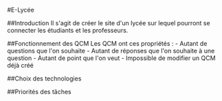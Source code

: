#E-Lycée

##Introduction
Il s'agit de créer le site d'un lycée sur lequel pourront se connecter les étudiants et les professeurs.

##Fonctionnement des QCM
Les QCM ont ces propriétés :
	- Autant de questions que l'on souhaite
	- Autant de réponses que l'on souhaite à une question
	- Autant de point que l'on veut
	- Impossible de modifier un QCM déjà créé

##Choix des technologies

##Priorités des tâches
